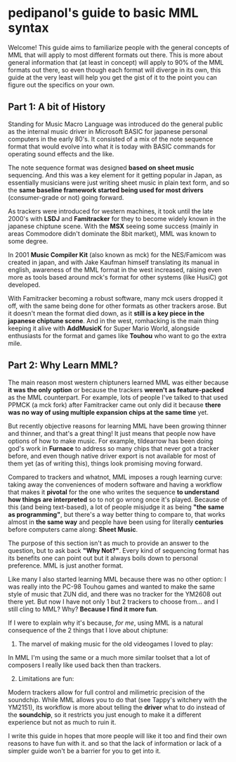 # pedipanol's guide to basic MML syntax

Welcome! This guide aims to familiarize people with the general concepts of MML that will apply to most different formats out there. This is more about general information that (at least in concept) will apply to 90% of the MML formats out there, so even though each format will diverge in its own, this guide at the very least will help you get the gist of it to the point you can figure out the specifics on your own.

## Part 1: A bit of History

Standing for Music Macro Language was introduced do the general public as the internal music driver in Microsoft BASIC for japanese personal computers in the early 80's. It consisted of a mix of the note sequence format that would evolve into what it is today with BASIC commands for operating sound effects and the like.

The note sequence format was designed **based on sheet music** sequencing. And this was a key element for it getting popular in Japan, as essentially musicians were just writing sheet music in plain text form, and so the **same baseline framework started being used for most drivers** (consumer-grade or not) going forward.

As trackers were introduced for western machines, it took until the late 2000's with **LSDJ**   and **Famitracker** for they to become widely known in the japanese chiptune scene. With the **MSX** seeing some success (mainly in areas Commodore didn't dominate the 8bit market), MML was known to some degree.

In 2001 **Music Compiler Kit** (also known as mck) for the NES/Famicom was created in japan, and with Jake Kaufman himself translating its manual in english, awareness of the MML format in the west increased, raising even more as tools based around mck's format for other systems (like HusiC) got developed.

With Famitracker becoming a robust software, many mck users dropped it off, with the same being done for other formats as other trackers arose. But it doesn't mean the format died down, as it **still is a key piece in the japanese chiptune scene**. And in the west, romhacking is the main thing keeping it alive with **AddMusicK** for Super Mario World, alongside enthusiasts for the format and games like **Touhou** who want to go the extra mile.

## Part 2: Why Learn MML?

The main reason most western chiptuners learned MML was either because **it was the only option** or because the trackers **weren't as feature-packed** as the MML counterpart. For example, lots of people I've talked to that used PPMCK (a mck fork) after Famitracker came out only did it because **there was no way of using multiple expansion chips at the same time** yet.

But recently objective reasons for learning MML have been growing thinner and thinner, and that's a great thing! It just means that people now have options of how to make music. For example, tildearrow has been doing god's work in **Furnace** to address so many chips that never got a tracker before, and even though native driver export is not available for most of them yet (as of writing this), things look promising moving forward.

Compared to trackers and whatnot, MML imposes a rough learning curve: taking away the conveniences of modern software and having a workflow that makes it **pivotal** for the one who writes the sequence **to understand how things are interpreted** so to not go wrong once it's played. Because of this (and being text-based), a lot of people misjudge it as being **"the same as programming"**, but there's a way better thing to compare to, that works almost in **the same way** and people have been using for literally **centuries** before computers came along: **Sheet Music**.

The purpose of this section isn't as much to provide an answer to the question, but to ask back **"Why Not?"**. Every kind of sequencing format has its benefits one can point out but it always boils down to personal preference. MML is just another format.

Like many I also started learning MML because there was no other option: I was really into the PC-98 Touhou games and wanted to make the same style of music that ZUN did, and there was no tracker for the YM2608 out there yet. But now I have not only 1 but 2 trackers to choose from... and I still cling to MML? Why? **Because I find it more fun**.

If I were to explain why it's because, _for me_, using MML is a natural consequence of the 2 things that I love about chiptune:

1. The marvel of making music for the old videogames I loved to play:

In MML I'm using the same or a much more similar toolset that a lot of composers I really like used back then than trackers.

2. Limitations are fun:

Modern trackers allow for full control and milimetric precision of the soundchip. While MML allows you to do that (see Tappy's witchery with the YM2151), its workflow is more about telling the **driver** what to do instead of the **soundchip**, so it restricts you just enough to make it a different experience but not as much to ruin it.

I write this guide in hopes that more people will like it too and find their own reasons to have fun with it. and so that the lack of information or lack of a simpler guide won't be a barrier for you to get into it.
